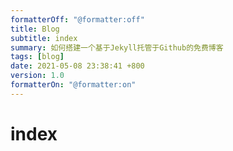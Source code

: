 ```yaml
---
formatterOff: "@formatter:off"
title: Blog 
subtitle: index 
summary: 如何搭建一个基于Jekyll托管于Github的免费博客
tags: [blog] 
date: 2021-05-08 23:38:41 +800 
version: 1.0
formatterOn: "@formatter:on"
---
```


# index